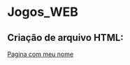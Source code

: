 # Jogos_WEB

<h2>Criação de arquivo HTML: </h2>
<p><a href="https://github.com/MatheusCerezuela/Jogos_WEB/blob/master/PaginaInicial.html">Pagina com meu nome</a></p>

